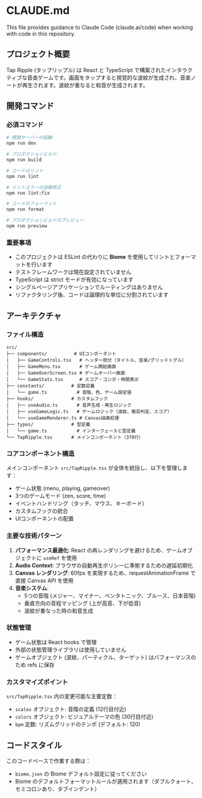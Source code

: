 # CLAUDE.md

This file provides guidance to Claude Code (claude.ai/code) when working with code in this repository.

## プロジェクト概要

Tap Ripple (タップリップル) は React と TypeScript で構築されたインタラクティブな音楽ゲームです。画面をタップすると視覚的な波紋が生成され、音楽ノートが再生されます。波紋が重なると和音が生成されます。

## 開発コマンド

### 必須コマンド

```bash
# 開発サーバーの起動
npm run dev

# プロダクションビルド
npm run build

# コードのリント
npm run lint

# リントエラーの自動修正
npm run lint:fix

# コードのフォーマット
npm run format

# プロダクションビルドのプレビュー
npm run preview
```

### 重要事項

- このプロジェクトは ESLint の代わりに **Biome** を使用してリントとフォーマットを行います
- テストフレームワークは現在設定されていません
- TypeScript は strict モードが有効になっています
- シングルページアプリケーションでルーティングはありません
- リファクタリング後、コードは論理的な単位に分割されています

## アーキテクチャ

### ファイル構造

```
src/
├── components/          # UIコンポーネント
│   ├── GameControls.tsx   # ヘッダー部分（タイトル、音楽/グリッドトグル）
│   ├── GameMenu.tsx       # ゲーム開始画面
│   ├── GameOverScreen.tsx # ゲームオーバー画面
│   └── GameStats.tsx      # スコア・コンボ・時間表示
├── constants/          # 定数定義
│   └── game.ts           # 音階、色、ゲーム設定値
├── hooks/              # カスタムフック
│   ├── useAudio.ts       # 音声生成・再生ロジック
│   ├── useGameLogic.ts   # ゲームロジック（波紋、衝突判定、スコア）
│   └── useGameRenderer.ts # Canvas描画処理
├── types/              # 型定義
│   └── game.ts           # インターフェースと型定義
└── TapRipple.tsx       # メインコンポーネント（370行）
```

### コアコンポーネント構造

メインコンポーネント `src/TapRipple.tsx` が全体を統括し、以下を管理します：

- ゲーム状態 (menu, playing, gameover)
- 3つのゲームモード (zen, score, time)
- イベントハンドリング（タッチ、マウス、キーボード）
- カスタムフックの統合
- UIコンポーネントの配置

### 主要な技術パターン

1. **パフォーマンス最適化**: React の再レンダリングを避けるため、ゲームオブジェクトに `useRef` を使用
2. **Audio Context**: ブラウザの自動再生ポリシーに準拠するための遅延初期化
3. **Canvas レンダリング**: 60fps を実現するため、requestAnimationFrame で直接 Canvas API を使用
4. **音楽システム**:
   - 5つの音階 (メジャー、マイナー、ペンタトニック、ブルース、日本音階)
   - 垂直方向の音程マッピング (上が高音、下が低音)
   - 波紋が重なった時の和音生成

### 状態管理

- ゲーム状態は React hooks で管理
- 外部の状態管理ライブラリは使用していません
- ゲームオブジェクト (波紋、パーティクル、ターゲット) はパフォーマンスのため refs に保存

### カスタマイズポイント

`src/TapRipple.tsx` 内の変更可能な主要定数：

- `scales` オブジェクト: 音階の定義 (12行目付近)
- `colors` オブジェクト: ビジュアルテーマの色 (30行目付近)
- `bpm` 定数: リズムグリッドのテンポ (デフォルト: 120)

## コードスタイル

このコードベースで作業する際は：

- `biome.json` の Biome デフォルト設定に従ってください
- Biome のデフォルトフォーマットルールが適用されます（ダブルクォート、セミコロンあり、タブインデント）
